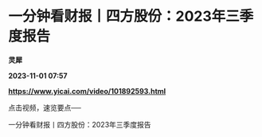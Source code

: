 # 一分钟看财报丨四方股份：2023年三季度报告
**灵犀**

**2023-11-01 07:57**

**https://www.yicai.com/video/101892593.html**

点击视频，速览要点──

一分钟看财报丨四方股份：2023年三季度报告